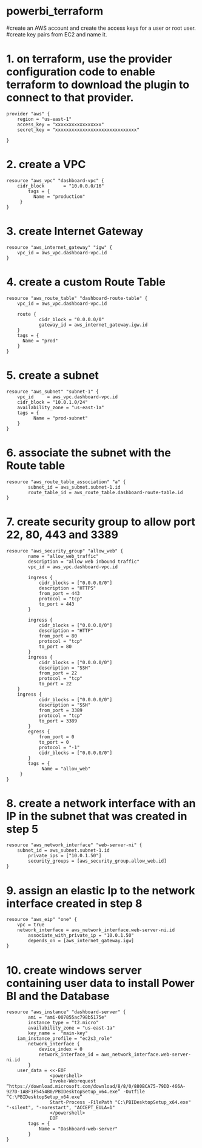 # powerbi_terraform
#create an AWS account and create the access keys for a user or root user.
#create key pairs from EC2 and name it.

# 1. on terraform, use the provider configuration code to enable terraform to download the plugin to connect to that provider.
	provider "aws" {
  		region = "us-east-1"
  		access_key = "xxxxxxxxxxxxxxxxx"
  		secret_key = "xxxxxxxxxxxxxxxxxxxxxxxxxxxxxx"
	
	}


# 2. create a VPC
	resource "aws_vpc" "dashboard-vpc" {
  		cidr_block       = "10.0.0.0/16"
    		tags = {
    		  Name = "production"
		 }
	}
# 3. create Internet Gateway
	resource "aws_internet_gateway" "igw" {
  		vpc_id = aws_vpc.dashboard-vpc.id
  	}
# 4. create a custom Route Table
	resource "aws_route_table" "dashboard-route-table" {
  		vpc_id = aws_vpc.dashboard-vpc.id
  
  		route {
    			cidr_block = "0.0.0.0/0"
    			gateway_id = aws_internet_gateway.igw.id
  		}
  		tags = {
  	 	  Name = "prod"
  		}
	}
# 5. create a subnet
	resource "aws_subnet" "subnet-1" {
 		vpc_id     = aws_vpc.dashboard-vpc.id
 		cidr_block = "10.0.1.0/24"
		availability_zone = "us-east-1a"
  		tags = {
    	  	  Name = "prod-subnet"
		}
	}
# 6. associate the subnet with the Route table
	resource "aws_route_table_association" "a" {
    		subnet_id = aws_subnet.subnet-1.id
    		route_table_id = aws_route_table.dashboard-route-table.id
	}
# 7. create security group to allow port 22, 80, 443 and 3389
	resource "aws_security_group" "allow_web" {
    		name = "allow_web_traffic"
    		description = "allow web inbound traffic"
    		vpc_id = aws_vpc.dashboard-vpc.id

    		ingress {
      			cidr_blocks = ["0.0.0.0/0"] 
      			description = "HTTPS"
      			from_port = 443
      			protocol = "tcp"
      			to_port = 443
    		} 

    		ingress {
     			cidr_blocks = ["0.0.0.0/0"] 
      			description = "HTTP"
      			from_port = 80
     			protocol = "tcp"
      			to_port = 80
    		} 
    		ingress {
     			cidr_blocks = ["0.0.0.0/0"] 
      			description = "SSH"
      			from_port = 22
      			protocol = "tcp"
      			to_port = 22
		}
		ingress {
      			cidr_blocks = ["0.0.0.0/0"] 
      			description = "SSH"
      			from_port = 3389
      			protocol = "tcp"
      			to_port = 3389
    		} 
    		egress {
        		from_port = 0
        		to_port = 0
        		protocol = "-1"
        		cidr_blocks = ["0.0.0.0/0"]
    		}
    		tags = {
       			 Name = "allow_web"
   		 }
	}
# 8. create a network interface with an IP in the subnet that was created in step 5
	resource "aws_network_interface" "web-server-ni" {
   		subnet_id = aws_subnet.subnet-1.id
    		private_ips = ["10.0.1.50"]
    		security_groups = [aws_security_group.allow_web.id] 
	}
# 9. assign an elastic Ip to the network interface created in step 8
	resource "aws_eip" "one" {
 		vpc = true
   		network_interface = aws_network_interface.web-server-ni.id
    		associate_with_private_ip = "10.0.1.50"
    		depends_on = [aws_internet_gateway.igw]
	}
# 10. create windows server containing user data to install Power BI and the Database
	resource "aws_instance" "dashboard-server" {
    		ami = "ami-007855ac798b5175e"
    		instance_type = "t2.micro"
      		availability_zone = "us-east-1a" 
    		key_name =  "main-key"
		iam_instance_profile = "ec2s3_role"
    		network_interface {
        		device_index = 0
        		network_interface_id = aws_network_interface.web-server-ni.id
    		}
		user_data = <<-EOF
                	<powershell>
                	Invoke-Webrequest “https://download.microsoft.com/download/8/8/0/880BCA75-79DD-466A-927D-1ABF1F5454B0/PBIDesktopSetup_x64.exe” -Outfile 			“C:\PBIDesktopSetup_x64.exe”
                	Start-Process -FilePath "C:\PBIDesktopSetup_x64.exe" "-silent", "-norestart", "ACCEPT_EULA=1"
                	</powershell>
                	EOF
    		tags = {
      			Name = "Dashboard-web-server"
    		}
	}
   

 
